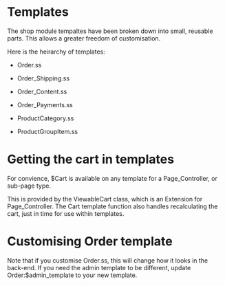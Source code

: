 # Templates

The shop module tempaltes have been broken down into small, reusable parts.
This allows a greater freedom of customisation.

Here is the heirarchy of templates:

 * Order.ss
  * Order_Shipping.ss
  * Order_Content.ss
  * Order_Payments.ss

 * ProductCategory.ss
  * ProductGroupItem.ss

# Getting the cart in templates

For convience, $Cart is available on any template for a Page_Controller, or sub-page type.

This is provided by the ViewableCart class, which is an Extension for Page_Controller.
The Cart template function also handles recalculating the cart, just in time for use within templates.

# Customising Order template

Note that if you customise Order.ss, this will change how it looks in the back-end.
If you need the admin template to be different, update Order:$admin_template to your
new template.

